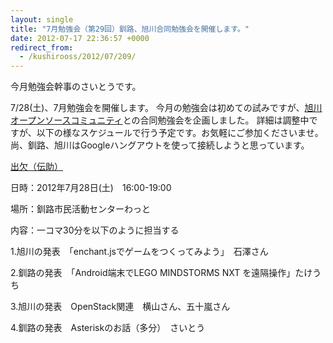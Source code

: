 ```yaml
---
layout: single
title: "7月勉強会（第29回）釧路、旭川合同勉強会を開催します。"
date: 2012-07-17 22:36:57 +0000
redirect_from:
  - /kushirooss/2012/07/209/
---
```

今月勉強会幹事のさいとうです。

7/28(土)、7月勉強会を開催します。
今月の勉強会は初めての試みですが、<a href="http://asahikawa-oss.org/">旭川オープンソースコミュニティ</a>との合同勉強会を企画しました。
詳細は調整中ですが、以下の様なスケジュールで行う予定です。お気軽にご参加くださいませ。
尚、釧路、旭川はGoogleハングアウトを使って接続しようと思っています。

<a href="http://densuke.biz/list?cd=vM2KRuUUkzadEZE9">出欠（伝助）</a>

日時：2012年7月28日(土)　16:00-19:00

場所：釧路市民活動センターわっと

内容：一コマ30分を以下のように担当する

1.旭川の発表　「enchant.jsでゲームをつくってみよう」　石澤さん

2.釧路の発表　「Android端末でLEGO MINDSTORMS NXT を遠隔操作」たけうち

3.旭川の発表　OpenStack関連　横山さん、五十嵐さん

4.釧路の発表　Asteriskのお話（多分）　さいとう